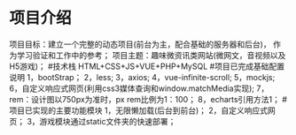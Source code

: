 # 项目介绍
项目目标：建立一个完整的动态项目(前台为主，配合基础的服务器和后台)，
作为学习验证和工作中的参考；
项目主题：趣味微资讯类网站(微网文，音视频以及H5游戏)；
#技术栈
HTML+CSS+JS+VUE+PHP+MySQL
#项目已完成基础配置说明
1，bootStrap；
2，less;
3，axios;
4，vue-infinite-scroll;
5，mockjs;
6，自定义响应式网页(利用css3媒体查询和window.matchMedia实现);
7，rem：设计图以750px为准时，px rem比例为1：100；
8，echarts引用方法1；
#项目已实现的主要功能模块
1，无限懒加载(后台到前台)；
2，自定义响应式网页；
3，游戏模块通过static文件夹的快速部署；
